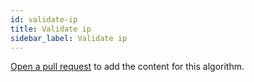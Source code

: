 ```yaml
---
id: validate-ip
title: Validate ip
sidebar_label: Validate ip
---
```


[Open a pull request](https://github.com/AllAlgorithms/algorithms/tree/master/docs/validate-ip.md) to add the content for this algorithm.